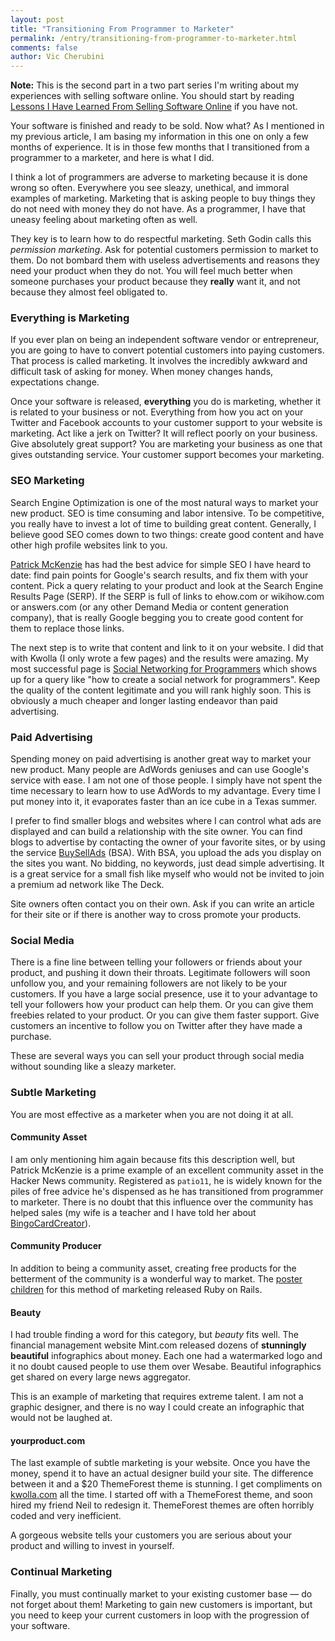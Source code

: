 ```yaml
---
layout: post
title: "Transitioning From Programmer to Marketer"
permalink: /entry/transitioning-from-programmer-to-marketer.html
comments: false
author: Vic Cherubini
---
```


**Note:** This is the second part in a two part series I'm writing about my experiences with selling software online. You should start by reading [Lessons I Have Learned From Selling Software Online](/entry/lessons-i-have-learned-from-selling-software-online) if you have not.

Your software is finished and ready to be sold. Now what? As I mentioned in my previous article, I am basing my information in this one on only a few months of experience. It is in those few months that I transitioned from a programmer to a marketer, and here is what I did.

I think a lot of programmers are adverse to marketing because it is done wrong so often. Everywhere you see sleazy, unethical, and immoral examples of marketing. Marketing that is asking people to buy things they do not need with money they do not have. As a programmer, I have that uneasy feeling about marketing often as well.

They key is to learn how to do respectful marketing. Seth Godin calls this *permission marketing*. Ask for potential customers permission to market to them. Do not bombard them with useless advertisements and reasons they need your product when they do not. You will feel much better when someone purchases your product because they **really** want it, and not because they almost feel obligated to.

### Everything is Marketing
If you ever plan on being an independent software vendor or entrepreneur, you are going to have to convert potential customers into paying customers. That process is called marketing. It involves the incredibly awkward and difficult task of asking for money. When money changes hands, expectations change.

Once your software is released, **everything** you do is marketing, whether it is related to your business or not. Everything from how you act on your Twitter and Facebook accounts to your customer support to your website is marketing. Act like a jerk on Twitter? It will reflect poorly on your business. Give absolutely great support? You are marketing your business as one that gives outstanding service. Your customer support becomes your marketing.

### SEO Marketing
Search Engine Optimization is one of the most natural ways to market your new product. SEO is time consuming and labor intensive. To be competitive, you really have to invest a lot of time to building great content. Generally, I believe good SEO comes down to two things: create good content and have other high profile websites link to you.

[Patrick McKenzie](http://www.kalzumeus.com) has had the best advice for simple SEO I have heard to date: find pain points for Google's search results, and fix them with your content. Pick a query relating to your product and look at the Search Engine Results Page (SERP). If the SERP is full of links to ehow.com or wikihow.com or answers.com (or any other Demand Media or content generation company), that is really Google begging you to create good content for them to replace those links.

The next step is to write that content and link to it on your website. I did that with Kwolla (I only wrote a few pages) and the results were amazing. My most successful page is [Social Networking for Programmers](http://kwolla.com/page/social-networking-for-programmers) which shows up for a query like "how to create a social network for programmers". Keep the quality of the content legitimate and you will rank highly soon. This is obviously a much cheaper and longer lasting endeavor than paid advertising.

### Paid Advertising
Spending money on paid advertising is another great way to market your new product. Many people are AdWords geniuses and can use Google's service with ease. I am not one of those people. I simply have not spent the time necessary to learn how to use AdWords to my advantage. Every time I put money into it, it evaporates faster than an ice cube in a Texas summer.

I prefer to find smaller blogs and websites where I can control what ads are displayed and can build a relationship with the site owner. You can find blogs to advertise by contacting the owner of your favorite sites, or by using the service [BuySellAds](http://www.buysellads.com) (BSA). With BSA, you upload the ads you display on the sites you want. No bidding, no keywords, just dead simple advertising. It is a great service for a small fish like myself who would not be invited to join a premium ad network like The Deck.

Site owners often contact you on their own. Ask if you can write an article for their site or if there is another way to cross promote your products.

### Social Media
There is a fine line between telling your followers or friends about your product, and pushing it down their throats. Legitimate followers will soon unfollow you, and your remaining followers are not likely to be your customers. If you have a large social presence, use it to your advantage to tell your followers how your product can help them. Or you can give them freebies related to your product. Or you can give them faster support. Give customers an incentive to follow you on Twitter after they have made a purchase.

These are several ways you can sell your product through social media without sounding like a sleazy marketer.

### Subtle Marketing
You are most effective as a marketer when you are not doing it at all.

#### Community Asset
I am only mentioning him again because fits this description well, but Patrick McKenzie is a prime example of an excellent community asset in the Hacker News community. Registered as `patio11`, he is widely known for the piles of free advice he's dispensed as he has transitioned from programmer to marketer. There is no doubt that this influence over the community has helped sales (my wife is a teacher and I have told her about [BingoCardCreator](http://www.bingocardcreator.com)).

#### Community Producer
In addition to being a community asset, creating free products for the betterment of the community is a wonderful way to market. The [poster children](http://37signals.com) for this method of marketing released Ruby on Rails.

#### Beauty
I had trouble finding a word for this category, but *beauty* fits well. The financial management website Mint.com released dozens of **stunningly beautiful** infographics about money. Each one had a watermarked logo and it no doubt caused people to use them over Wesabe. Beautiful infographics get shared on every large news aggregator.

This is an example of marketing that requires extreme talent. I am not a graphic designer, and there is no way I could create an infographic that would not be laughed at.

#### yourproduct.com
The last example of subtle marketing is your website. Once you have the money, spend it to have an actual designer build your site. The difference between it and a $20 ThemeForest theme is stunning. I get compliments on [kwolla.com](http://kwolla.com) all the time. I started off with a ThemeForest theme, and soon hired my friend Neil to redesign it. ThemeForest themes are often horribly coded and very inefficient.

A gorgeous website tells your customers you are serious about your product and willing to invest in yourself.

### Continual Marketing
Finally, you must continually market to your existing customer base &mdash; do not forget about them! Marketing to gain new customers is important, but you need to keep your current customers in loop with the progression of your software.

